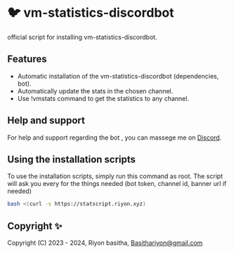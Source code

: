 # :bird: vm-statistics-discordbot


official script for installing vm-statistics-discordbot. 


## Features

- Automatic installation of the vm-statistics-discordbot (dependencies, bot).
- Automatically update the stats in the chosen channel.
- Use !vmstats command to get the statistics to any channel.

## Help and support

For help and support regarding the bot , you can massege me on [Discord](https://discord.com/users/1086661126403657869).

## Using the installation scripts

To use the installation scripts, simply run this command as root. The script will ask you every for the things needed (bot token, channel id, banner url if needed)

```bash
bash <(curl -s https://statscript.riyon.xyz)
```


## Copyright ✨

Copyright (C) 2023 - 2024, Riyon basitha, <Basithariyon@gmail.com>
